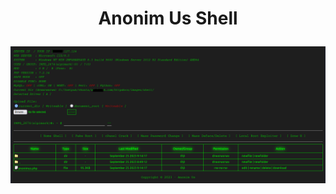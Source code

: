 <h1><p align="center"> Anonim Us Shell </p></h1>

<img src="https://raw.githubusercontent.com/1337r0j4n/php-backdoors/main/.img/83.png">
